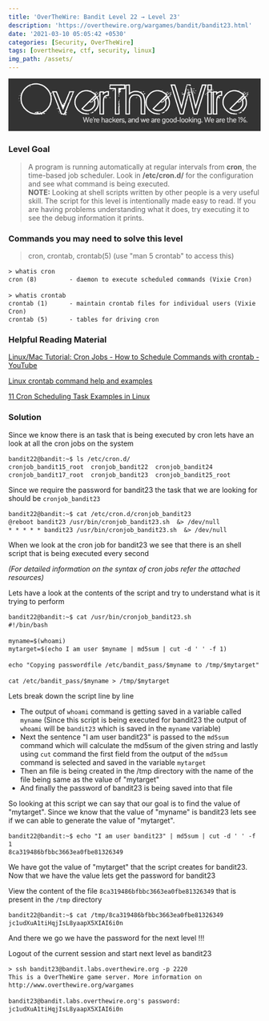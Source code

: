 ```yaml
---
title: 'OverTheWire: Bandit Level 22 → Level 23'
description: 'https://overthewire.org/wargames/bandit/bandit23.html'
date: '2021-03-10 05:05:42 +0530'
categories: [Security, OverTheWire]
tags: [overthewire, ctf, security, linux]
img_path: /assets/
---
```


![OverTheWire Banner](images/overthewire-banner.png)

### Level Goal

> A program is running automatically at regular intervals from **cron**, the time-based job scheduler. Look in **/etc/cron.d/** for the configuration and see what command is being executed.  
> **NOTE:** Looking at shell scripts written by other people is a very useful skill. The script for this level is intentionally made easy to read. If you are having problems understanding what it does, try executing it to see the debug information it prints.

### Commands you may need to solve this level

> cron, crontab, crontab(5) (use "man 5 crontab" to access this)

```
> whatis cron  
cron (8)         - daemon to execute scheduled commands (Vixie Cron)

> whatis crontab  
crontab (1)      - maintain crontab files for individual users (Vixie Cron)  
crontab (5)      - tables for driving cron
```

### Helpful Reading Material

[Linux/Mac Tutorial: Cron Jobs - How to Schedule Commands with crontab - YouTube](https://www.youtube.com/watch?v=QZJ1drMQz1A)

[Linux crontab command help and examples](https://www.computerhope.com/unix/ucrontab.htm)

[11 Cron Scheduling Task Examples in Linux](https://www.tecmint.com/11-cron-scheduling-task-examples-in-linux/)

### Solution

Since we know there is an task that is being executed by cron lets have an look at all the cron jobs on the system

```
bandit22@bandit:~$ ls /etc/cron.d/  
cronjob_bandit15_root  cronjob_bandit22  cronjob_bandit24  
cronjob_bandit17_root  cronjob_bandit23  cronjob_bandit25_root
```

Since we require the password for bandit23 the task that we are looking for should be `cronjob_bandit23`

```
bandit22@bandit:~$ cat /etc/cron.d/cronjob_bandit23
@reboot bandit23 /usr/bin/cronjob_bandit23.sh  &> /dev/null
* * * * * bandit23 /usr/bin/cronjob_bandit23.sh  &> /dev/null
```

When we look at the cron job for bandit23 we see that there is an shell script that is being executed every second

_(For detailed information on the syntax of cron jobs refer the attached resources)_

Lets have a look at the contents of the script and try to understand what is it trying to perform

```
bandit22@bandit:~$ cat /usr/bin/cronjob_bandit23.sh
#!/bin/bash

myname=$(whoami)
mytarget=$(echo I am user $myname | md5sum | cut -d ' ' -f 1)

echo "Copying passwordfile /etc/bandit_pass/$myname to /tmp/$mytarget"

cat /etc/bandit_pass/$myname > /tmp/$mytarget
```

Lets break down the script line by line

*   The output of `whoami` command is getting saved in a variable called `myname` (Since this script is being executed for bandit23 the output of `whoami` will be `bandit23` which is saved in the `myname` variable)
*   Next the sentence "I am user bandit23" is passed to the `md5sum` command which will calculate the md5sum of the given string and lastly using `cut` command the first field from the output of the `md5sum` command is selected and saved in the variable `mytarget`
*   Then an file is being created in the /tmp directory with the name of the file being same as the value of "mytarget"
*   And finally the password of bandit23 is being saved into that file

So looking at this script we can say that our goal is to find the value of "mytarget". Since we know that the value of "myname" is bandit23 lets see if we can able to generate the value of "mytarget".

```
bandit22@bandit:~$ echo "I am user bandit23" | md5sum | cut -d ' ' -f 1  
8ca319486bfbbc3663ea0fbe81326349
```

We have got the value of "mytarget" that the script creates for bandit23. Now that we have the value lets get the password for bandit23

View the content of the file `8ca319486bfbbc3663ea0fbe81326349` that is present in the `/tmp` directory

```
bandit22@bandit:~$ cat /tmp/8ca319486bfbbc3663ea0fbe81326349  
jc1udXuA1tiHqjIsL8yaapX5XIAI6i0n
```

And there we go we have the password for the next level !!!

Logout of the current session and start next level as bandit23

```
> ssh bandit23@bandit.labs.overthewire.org -p 2220
This is a OverTheWire game server. More information on http://www.overthewire.org/wargames

bandit23@bandit.labs.overthewire.org's password: jc1udXuA1tiHqjIsL8yaapX5XIAI6i0n
```